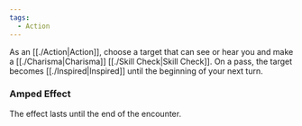```yaml
---
tags:
  - Action
---
```

As an [[./Action|Action]], choose a target that can see or hear you and make a [[./Charisma|Charisma]] [[./Skill Check|Skill Check]]. On a pass, the target becomes [[./Inspired|Inspired]] until the beginning of your next turn.

### Amped Effect
The effect lasts until the end of the encounter.